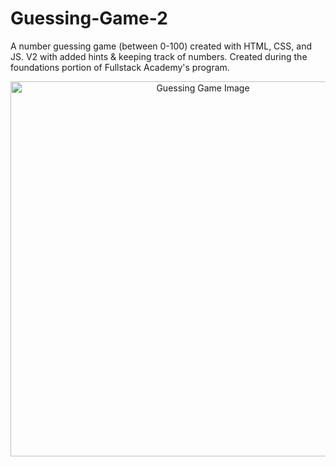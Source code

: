 # Guessing-Game-2
A number guessing game (between 0-100) created with HTML, CSS, and JS. V2 with added hints &amp; keeping track of numbers.
Created during the foundations portion of Fullstack Academy's program.

<p align="center">
  <img src="https://i.imgur.com/LdPQFWk.png" width="600" alt="Guessing Game Image">
</p>
